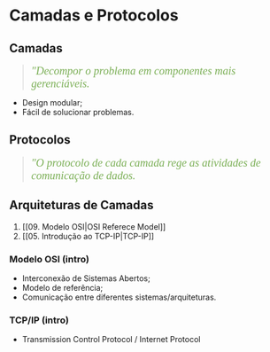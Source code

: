 # Camadas e Protocolos

## Camadas
> <span style="font-style: italic; font-size:20px; font-family: Georgia, serif; color: #7baf56">"Decompor o problema em componentes mais gerenciáveis.</span> 

- Design modular;
- Fácil de solucionar problemas.

## Protocolos
> <span style="font-style: italic; font-size:20px; font-family: Georgia, serif; color: #7baf56">"O protocolo de cada camada rege as atividades de comunicação de dados.</span> 

## Arquiteturas de Camadas 
1. [[09. Modelo OSI|OSI Referece Model]]
2. [[05. Introdução ao TCP-IP|TCP-IP]] 

### Modelo OSI (intro)
- Interconexão de Sistemas Abertos;
- Modelo de referência;
- Comunicação entre diferentes sistemas/arquiteturas.

### TCP/IP (intro)
- Transmission Control Protocol / Internet Protocol

